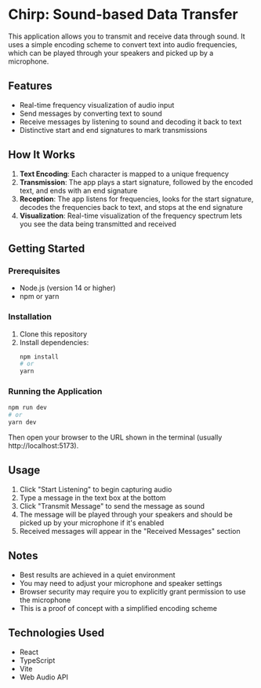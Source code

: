 # Chirp: Sound-based Data Transfer

This application allows you to transmit and receive data through sound. It uses a simple encoding scheme to convert text into audio frequencies, which can be played through your speakers and picked up by a microphone.

## Features

- Real-time frequency visualization of audio input
- Send messages by converting text to sound
- Receive messages by listening to sound and decoding it back to text
- Distinctive start and end signatures to mark transmissions

## How It Works

1. **Text Encoding**: Each character is mapped to a unique frequency
2. **Transmission**: The app plays a start signature, followed by the encoded text, and ends with an end signature
3. **Reception**: The app listens for frequencies, looks for the start signature, decodes the frequencies back to text, and stops at the end signature
4. **Visualization**: Real-time visualization of the frequency spectrum lets you see the data being transmitted and received

## Getting Started

### Prerequisites

- Node.js (version 14 or higher)
- npm or yarn

### Installation

1. Clone this repository
2. Install dependencies:
   ```bash
   npm install
   # or
   yarn
   ```

### Running the Application

```bash
npm run dev
# or
yarn dev
```

Then open your browser to the URL shown in the terminal (usually http://localhost:5173).

## Usage

1. Click "Start Listening" to begin capturing audio
2. Type a message in the text box at the bottom
3. Click "Transmit Message" to send the message as sound
4. The message will be played through your speakers and should be picked up by your microphone if it's enabled
5. Received messages will appear in the "Received Messages" section

## Notes

- Best results are achieved in a quiet environment
- You may need to adjust your microphone and speaker settings
- Browser security may require you to explicitly grant permission to use the microphone
- This is a proof of concept with a simplified encoding scheme

## Technologies Used

- React
- TypeScript
- Vite
- Web Audio API

